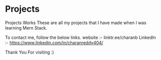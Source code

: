 # Projects
Projects Works
These are all my projects that I have made when I was learning Mern Stack.

To contact me, follow the below links.
website :- linktr.ee/charanb
LinkedIn :- https://www.linkedin.com/in/charanreddy404/


Thank You For visiting :)
